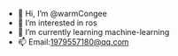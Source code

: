 - 👋 Hi, I’m @warmCongee
- 👀 I’m interested in ros
- 🌱 I’m currently learning machine-learning
- 📫 Email:1979557180@qq.com

<!---
wormCongee/wormCongee is a ✨ special ✨ repository because its `README.md` (this file) appears on your GitHub profile.
You can click the Preview link to take a look at your changes.
--->

